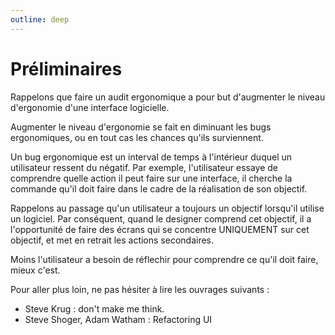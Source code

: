 ```yaml
---
outline: deep
---
```


# Préliminaires

Rappelons que faire un audit ergonomique a pour but d'augmenter le niveau
d'ergonomie d'une interface logicielle.

Augmenter le niveau d'ergonomie se fait en diminuant les bugs ergonomiques, ou
en tout cas les chances qu'ils surviennent.

Un bug ergonomique est un interval de temps à l'intérieur duquel un utilisateur
ressent du négatif. Par exemple, l'utilisateur essaye de comprendre quelle
action il peut faire sur une interface, il cherche la commande qu'il doit faire
dans le cadre de la réalisation de son objectif.

Rappelons au passage qu'un utilisateur a toujours un objectif lorsqu'il utilise
un logiciel. Par conséquent, quand le designer comprend cet objectif, il a
l'opportunité de faire des écrans qui se concentre UNIQUEMENT sur cet objectif,
et met en retrait les actions secondaires.

Moins l'utilisateur a besoin de réflechir pour comprendre ce qu'il doit faire,
mieux c'est.

Pour aller plus loin, ne pas hésiter à lire les ouvrages suivants :

- Steve Krug : don't make me think.
- Steve Shoger, Adam Watham : Refactoring UI
